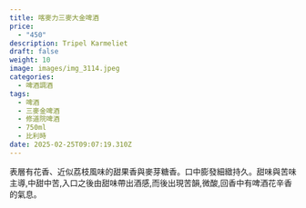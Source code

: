 ```yaml
---
title: 喀麥力三麥大金啤酒
price:
  - "450"
description: Tripel Karmeliet
draft: false
weight: 10
image: images/img_3114.jpeg
categories:
  - 啤酒調酒
tags:
  - 啤酒
  - 三麥金啤酒
  - 修道院啤酒
  - 750ml
  - 比利時
date: 2025-02-25T09:07:19.310Z
---
```

表層有花香、近似荔枝風味的甜果香與麥芽糖香。口中膨發細緻持久。甜味與苦味主導,中甜中苦,入口之後由甜味帶出酒感,而後出現苦韻,微酸,回香中有啤酒花辛香的氣息。